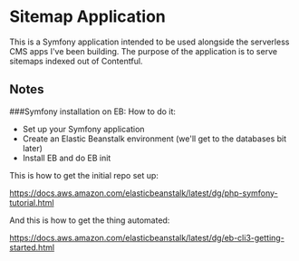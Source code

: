 # Sitemap Application 

This is a Symfony application intended to be used alongside the serverless CMS apps I've been building. The purpose of the application is to serve sitemaps indexed out of Contentful.


## Notes

###Symfony installation on EB: How to do it: 

- Set up your Symfony application
- Create an Elastic Beanstalk environment (we'll get to the databases bit later)
- Install EB and do EB init

This is how to get the initial repo set up: 

https://docs.aws.amazon.com/elasticbeanstalk/latest/dg/php-symfony-tutorial.html

And this is how to get the thing automated: 

https://docs.aws.amazon.com/elasticbeanstalk/latest/dg/eb-cli3-getting-started.html


 